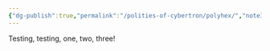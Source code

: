 ```yaml
---
{"dg-publish":true,"permalink":"/polities-of-cybertron/polyhex/","noteIcon":"default"}
---
```

  
Testing, testing, one, two, three! 
